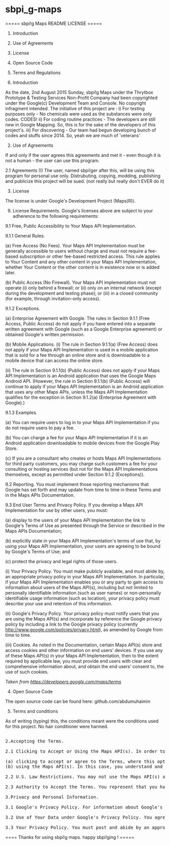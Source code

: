 # sbpi_g-maps

===== sbpi!g Maps README LICENSE =====

1. Introduction
2. Use of Agreements
3. License
4. Open Source Code
5. Terms and Regulations


1. Introduction

As the date, 2nd August 2015 Sunday, sbpi!g Maps under the Thrytbox Prototype & Testing Services Non-Profit Company had been copyrighted under the Google(c) Development Team and Console. No copyright infragment intended.
The initiative of this project are :
  i) For testing purposes only - No chemicals were used as the substances were only codes. CODES!
  ii) For coding routine practices - The developers are still new in Google Mapping. So, this is for the sake of the developers of this project's.
  iii) For discovering - Our team had begun developing bunch of codes and stuffs since 2014. So, yeah we are much of 'veterans'

2. Use of Agreements

If and only if the user agrees this agreements and met it - even though it is not a human - the user can use this program.

  2.1 Agreements (I)
    The user, named sbpi!ger after this, will be using this program for personal use only. Distrubuting, copying, modding, publishing and publicize this project will be sued. (not really but really don't EVER do it)
    
3. License

The license is under Google's Development Project (Maps(R)).

9. License Requirements. Google's licenses above are subject to your adherence to the following requirements:

9.1 Free, Public Accessibility to Your Maps API Implementation.

9.1.1 General Rules.

(a) Free Access (No Fees). Your Maps API Implementation must be generally accessible to users without charge and must not require a fee-based subscription or other fee-based restricted access. This rule applies to Your Content and any other content in your Maps API Implementation, whether Your Content or the other content is in existence now or is added later.

(b) Public Access (No Firewall). Your Maps API implementation must not operate (i) only behind a firewall; or (ii) only on an internal network (except during the development and testing phase); or (iii) in a closed community (for example, through invitation-only access).

9.1.2 Exceptions.

(a) Enterprise Agreement with Google. The rules in Section 9.1.1 (Free Access, Public Access) do not apply if you have entered into a separate written agreement with Google (such as a Google Enterprise agreement) or obtained Google's written permission.

(b) Mobile Applications.
(i) The rule in Section 9.1.1(a) (Free Access) does not apply if your Maps API Implementation is used in a mobile application that is sold for a fee through an online store and is downloadable to a mobile device that can access the online store. 

(ii) The rule in Section 9.1.1(b) (Public Access) does not apply if your Maps API Implementation is an Android application that uses the Google Maps Android API. (However, the rule in Section 9.1.1(b) (Public Access) will continue to apply if your Maps API Implementation is an Android application that uses any other Maps APIs, unless the Maps API Implementation qualifies for the exception in Section 9.1.2(a) (Enterprise Agreement with Google).)


9.1.3 Examples.

(a) You can require users to log in to your Maps API Implementation if you do not require users to pay a fee.

(b) You can charge a fee for your Maps API Implementation if it is an Android application downloadable to mobile devices from the Google Play Store.

(c) If you are a consultant who creates or hosts Maps API Implementations for third party customers, you may charge such customers a fee for your consulting or hosting services (but not for the Maps API Implementations themselves, except as permitted under Section 9.1.2 (Exceptions)).

9.2 Reporting. You must implement those reporting mechanisms that Google has set forth and may update from time to time in these Terms and in the Maps APIs Documentation.

9.3 End User Terms and Privacy Policy. If you develop a Maps API Implementation for use by other users, you must:

(a) display to the users of your Maps API Implementation the link to Google's Terms of Use as presented through the Service or described in the Maps APIs Documentation;

(b) explicitly state in your Maps API Implementation's terms of use that, by using your Maps API Implementation, your users are agreeing to be bound by Google's Terms of Use; and

(c) protect the privacy and legal rights of those users. 

(i) Your Privacy Policy. You must make publicly available, and must abide by, an appropriate privacy policy in your Maps API Implementation. In particular, if your Maps API Implementation enables you or any party to gain access to information about users of the Maps API(s), including but not limited to personally identifiable information (such as user names) or non-personally identifiable usage information (such as location), your privacy policy must describe your use and retention of this information.

(ii) Google's Privacy Policy. Your privacy policy must notify users that you are using the Maps API(s) and incorporate by reference the Google privacy policy by including a link to the Google privacy policy (currently http://www.google.com/policies/privacy.html), as amended by Google from time to time.

(iii) Cookies. As noted in the Documentation, certain Maps API(s) store and access cookies and other information on end users’ devices. If you use any of these Maps API(s) in your Maps API Implementation, then to the extent required by applicable law, you must provide end users with clear and comprehensive information about, and obtain the end users’ consent to, the use of such cookies.

<i> Taken from https://developers.google.com/maps/terms </i>

4. Open Source Code

The open source code can be found here: github.com/abdumuhaimin

5. Terms and conditions

As of writing (typing) this, the conditions meant were the conditions used for this project. No hair conditioner were harmed.

<pre>

2.Accepting the Terms.

2.1 Clicking to Accept or Using the Maps API(s). In order to use the Maps API(s) you must agree to the Terms. You can accept the Terms by:

(a) clicking to accept or agree to the Terms, where this option is made available to you by Google in the user interface for the Service; or
(b) using the Maps API(s). In this case, you understand and agree that Google will treat your use of the Maps API(s) as acceptance of the Terms from that point onwards.

2.2 U.S. Law Restrictions. You may not use the Maps API(s) and may not accept the Terms if you are a person barred from using the Service under the laws of the United States.

2.3 Authority to Accept the Terms. You represent that you have full power, capacity and authority to accept these Terms. If you are accepting on behalf of your employer or another entity, you represent that you have full legal authority to bind your employer or such entity to these Terms. If you don't have the legal authority to bind, please ensure that an authorized person from your entity consents to and accepts these Terms.

3.Privacy and Personal Information.

3.1 Google's Privacy Policy. For information about Google's data protection practices, please read Google's privacy policy at http://www.google.com/privacy.html. This policy explains how Google treats your personal information and protects your privacy when you use the Service.

3.2 Use of Your Data under Google's Privacy Policy. You agree to the use of your data in accordance with Google's privacy policy.

3.3 Your Privacy Policy. You must post and abide by an appropriate privacy policy in, and will comply with all applicable laws relating to the collection of information from visitors to, Your Maps API Implementation in accordance with the specific requirements of Section 9.3 (refer to https://developers.google.com/maps/terms)
</pre>

==== Thanks for using sbpi!g maps. happy sbpi!ging ! =====
